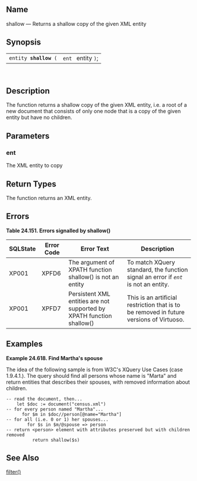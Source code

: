 <div id="xpf_shallow" class="refentry">

<div class="titlepage">

</div>

<div class="refnamediv">

## Name

shallow — Returns a shallow copy of the given XML entity

</div>

<div class="refsynopsisdiv">

## Synopsis

<div id="xpf_syn_shallow" class="funcsynopsis">

|                            |                    |
|----------------------------|--------------------|
| `entity `**`shallow`**` (` | `ent ` entity `)`; |

<div class="funcprototype-spacer">

 

</div>

</div>

</div>

<div id="xpf_desc_shallow" class="refsect1">

## Description

The function returns a shallow copy of the given XML entity, i.e. a root
of a new document that consists of only one node that is a copy of the
given entity but have no children.

</div>

<div id="xpf_params_shallow" class="refsect1">

## Parameters

<div id="id128943" class="refsect2">

### ent

The XML entity to copy

</div>

</div>

<div id="xpf_ret_shallow" class="refsect1">

## Return Types

The function returns an XML entity.

</div>

<div id="xpf_errors_shallow" class="refsect1">

## Errors

<div id="id128951" class="table">

**Table 24.151. Errors signalled by shallow()**

<div class="table-contents">

| SQLState                              | Error Code                            | Error Text                                                                                            | Description                                                                             |
|---------------------------------------|---------------------------------------|-------------------------------------------------------------------------------------------------------|-----------------------------------------------------------------------------------------|
| <span class="errorcode">XP001 </span> | <span class="errorcode">XPFD6 </span> | <span class="errortext">The argument of XPATH function shallow() is not an entity </span>             | To match XQuery standard, the function signal an error if *`ent `* is not an entity.    |
| <span class="errorcode">XP001 </span> | <span class="errorcode">XPFD7 </span> | <span class="errortext">Persistent XML entities are not supported by XPATH function shallow() </span> | This is an artificial restriction that is to be removed in future versions of Virtuoso. |

</div>

</div>

  

</div>

<div id="xpf_examples_shallow" class="refsect1">

## Examples

<div id="xpf_ex_shallow" class="example">

**Example 24.618. Find Martha's spouse**

<div class="example-contents">

The idea of the following sample is from W3C's XQuery Use Cases (case
1.9.4.1.). The query should find all persons whose name is "Marta" and
return entities that describes their spouses, with removed information
about children.

``` screen
-- read the document, then...
    let $doc := document("census.xml")
-- for every person named "Martha"...
      for $m in $doc//person[@name="Martha"]
-- for all (i.e. 0 or 1) her spouses...
        for $s in $m/@spouse => person
-- return <person> element with attributes preserved but with children removed
          return shallow($s)
```

</div>

</div>

  

</div>

<div id="xpf_seealso_shallow" class="refsect1">

## See Also

<a href="xpf_filter.html" class="link" title="filter">filter()</a>

</div>

</div>
